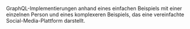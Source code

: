 GraphQL-Implementierungen anhand eines einfachen Beispiels mit einer einzelnen Person und eines komplexeren Beispiels, das eine vereinfachte Social-Media-Plattform darstellt.
